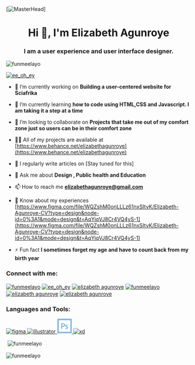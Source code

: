 [![MasterHead](https://media.licdn.com/dms/image/D4D16AQEgU5OVbfc06g/profile-displaybackgroundimage-shrink_350_1400/0/1672020200959?e=1701907200&v=beta&t=ltStY14Zliny82Bo0_y0By6UBR6SxSmcalN6DlCBvQ4)]
<h1 align="center">Hi 👋, I'm Elizabeth Agunroye</h1>
<h3 align="center"> I am a user experience and user interface designer.</h3>


<p align="left"> <img src="https://komarev.com/ghpvc/?username=funmeelayo&label=Profile%20views&color=0e75b6&style=flat" alt="funmeelayo" /> </p>

<p align="left"> <a href="https://twitter.com/ee_oh_ey" target="blank"><img src="https://img.shields.io/twitter/follow/ee_oh_ey?logo=twitter&style=for-the-badge" alt="ee_oh_ey" /></a> </p>

- 🔭 I’m currently working on **Building a user-centered website for Sciafrika**

- 🌱 I’m currently learning **how to code using HTML,CSS and Javascript. I am taking it a step at a time**

- 👯 I’m looking to collaborate on **Projects that take me out of my comfort zone just so users can be in their comfort zone**

- 👨‍💻 All of my projects are available at [https://www.behance.net/elizabethagunroye](https://www.behance.net/elizabethagunroye)

- 📝 I regularly write articles on [Stay tuned for this]

- 💬 Ask me about **Design , Public health and Education**

- 📫 How to reach me **elizabethagunroye@gmail.com**

- 📄 Know about my experiences [https://www.figma.com/file/WQZshM0onLLLz61nxSItvK/Elizabeth-Agunroye-CV?type=design&node-id=0%3A1&mode=design&t=AqYiqVJ8Cr4VQ4yS-1](https://www.figma.com/file/WQZshM0onLLLz61nxSItvK/Elizabeth-Agunroye-CV?type=design&node-id=0%3A1&mode=design&t=AqYiqVJ8Cr4VQ4yS-1)

- ⚡ Fun fact **I sometimes forget my age and have to count back from my birth year**

<h3 align="left">Connect with me:</h3>
<p align="left">
<a href="https://codepen.io/funmeelayo" target="blank"><img align="center" src="https://raw.githubusercontent.com/rahuldkjain/github-profile-readme-generator/master/src/images/icons/Social/codepen.svg" alt="funmeelayo" height="30" width="40" /></a>
<a href="https://twitter.com/ee_oh_ey" target="blank"><img align="center" src="https://raw.githubusercontent.com/rahuldkjain/github-profile-readme-generator/master/src/images/icons/Social/twitter.svg" alt="ee_oh_ey" height="30" width="40" /></a>
<a href="https://linkedin.com/in/elizabeth agunroye" target="blank"><img align="center" src="https://raw.githubusercontent.com/rahuldkjain/github-profile-readme-generator/master/src/images/icons/Social/linked-in-alt.svg" alt="elizabeth agunroye" height="30" width="40" /></a>
<a href="https://instagram.com/funmeelayo" target="blank"><img align="center" src="https://raw.githubusercontent.com/rahuldkjain/github-profile-readme-generator/master/src/images/icons/Social/instagram.svg" alt="funmeelayo" height="30" width="40" /></a>
<a href="https://dribbble.com/elizabeth agunroye" target="blank"><img align="center" src="https://raw.githubusercontent.com/rahuldkjain/github-profile-readme-generator/master/src/images/icons/Social/dribbble.svg" alt="elizabeth agunroye" height="30" width="40" /></a>
<a href="https://www.behance.net/elizabeth agunroye" target="blank"><img align="center" src="https://raw.githubusercontent.com/rahuldkjain/github-profile-readme-generator/master/src/images/icons/Social/behance.svg" alt="elizabeth agunroye" height="30" width="40" /></a>
</p>

<h3 align="left">Languages and Tools:</h3>
<p align="left"> <a href="https://www.figma.com/" target="_blank" rel="noreferrer"> <img src="https://www.vectorlogo.zone/logos/figma/figma-icon.svg" alt="figma" width="40" height="40"/> </a> <a href="https://www.adobe.com/in/products/illustrator.html" target="_blank" rel="noreferrer"> <img src="https://www.vectorlogo.zone/logos/adobe_illustrator/adobe_illustrator-icon.svg" alt="illustrator" width="40" height="40"/> </a> <a href="https://www.photoshop.com/en" target="_blank" rel="noreferrer"> <img src="https://raw.githubusercontent.com/devicons/devicon/master/icons/photoshop/photoshop-line.svg" alt="photoshop" width="40" height="40"/> </a> <a href="https://www.adobe.com/products/xd.html" target="_blank" rel="noreferrer"> <img src="https://cdn.worldvectorlogo.com/logos/adobe-xd.svg" alt="xd" width="40" height="40"/> </a> </p>

<p>&nbsp;<img align="center" src="https://github-readme-stats.vercel.app/api?username=funmeelayo&show_icons=true&locale=en" alt="funmeelayo" /></p>

<p><img align="center" src="https://github-readme-streak-stats.herokuapp.com/?user=funmeelayo&" alt="funmeelayo" /></p>
